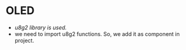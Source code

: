 # OLED
- _u8g2 library is used._
- we need to import u8g2 functions. So, we add it as component in project. 


